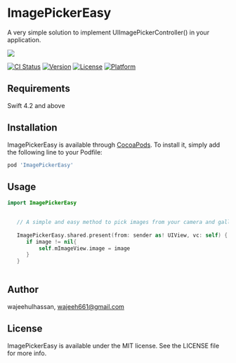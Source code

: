 # ImagePickerEasy

A very simple solution to implement UIImagePickerController() in your application. 

![](https://github.com/wajeeh-hassan/ImagePickerEasy/blob/master/media/demo.gif)



[![CI Status](https://img.shields.io/travis/wajeehulhassan/ImagePickerEasy.svg?style=flat)](https://travis-ci.org/wajeehulhassan/ImagePickerEasy)
[![Version](https://img.shields.io/cocoapods/v/ImagePickerEasy.svg?style=flat)](https://cocoapods.org/pods/ImagePickerEasy)
[![License](https://img.shields.io/cocoapods/l/ImagePickerEasy.svg?style=flat)](https://cocoapods.org/pods/ImagePickerEasy)
[![Platform](https://img.shields.io/cocoapods/p/ImagePickerEasy.svg?style=flat)](https://cocoapods.org/pods/ImagePickerEasy)


## Requirements
Swift 4.2 and above

## Installation

ImagePickerEasy is available through [CocoaPods](https://cocoapods.org). To install
it, simply add the following line to your Podfile:



```ruby
pod 'ImagePickerEasy'
```

## Usage
```swift
import ImagePickerEasy
```

```swift
   
   // A simple and easy method to pick images from your camera and gallery 
   
   ImagePickerEasy.shared.present(from: sender as! UIView, vc: self) { image in
      if image != nil{
          self.mImageView.image = image
      }
   }
   
```

## Author

wajeehulhassan, wajeeh661@gmail.com

## License

ImagePickerEasy is available under the MIT license. See the LICENSE file for more info.
